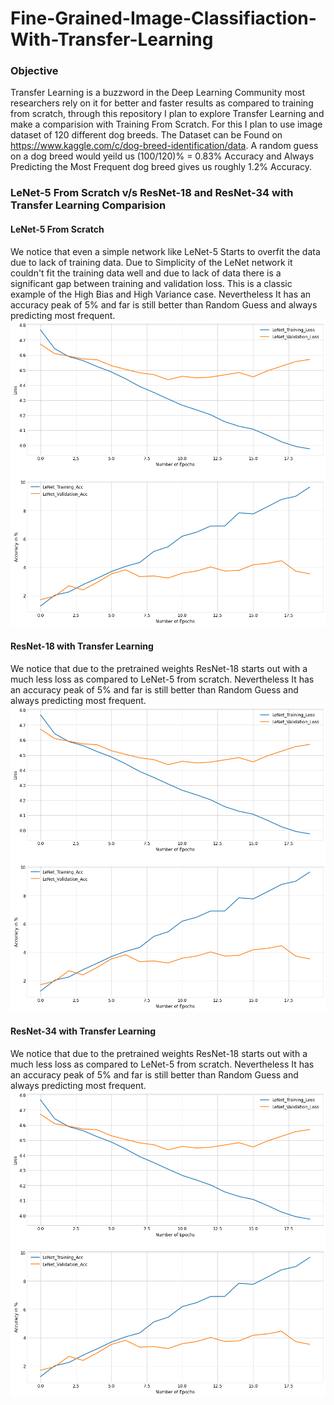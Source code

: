 # Fine-Grained-Image-Classifiaction-With-Transfer-Learning
### Objective
Transfer Learning is a buzzword in the Deep Learning Community most researchers rely on it for better and faster results as compared to training from scratch, through this repository I plan to explore Transfer Learning and make a comparision with Training From Scratch.
For this I plan to use image dataset of 120 different dog breeds. The Dataset can be Found on https://www.kaggle.com/c/dog-breed-identification/data.
A random guess on a dog breed would yeild us (100/120)% = 0.83% Accuracy and Always Predicting the Most Frequent dog breed gives us roughly 1.2% Accuracy.  
### LeNet-5 From Scratch v/s ResNet-18 and ResNet-34 with Transfer Learning Comparision

#### LeNet-5 From Scratch
We notice that even a simple network like LeNet-5 Starts to overfit the data due to lack of training data.
Due to Simplicity of the LeNet network it couldn't fit the training data well and due to lack of data there is a significant gap between training and validation loss.
This is a classic example of the High Bias and High Variance case.
Nevertheless It has an accuracy peak of 5% and far is still better than Random Guess and always predicting most frequent.
![LeNet](LeNet.png)

#### ResNet-18 with Transfer Learning
We notice that due to the pretrained weights ResNet-18 starts out with a much less loss as compared to LeNet-5 from scratch.
Nevertheless It has an accuracy peak of 5% and far is still better than Random Guess and always predicting most frequent.
![LeNet](LeNet.png)

#### ResNet-34 with Transfer Learning
We notice that due to the pretrained weights ResNet-18 starts out with a much less loss as compared to LeNet-5 from scratch.
Nevertheless It has an accuracy peak of 5% and far is still better than Random Guess and always predicting most frequent.
![LeNet](LeNet.png)
